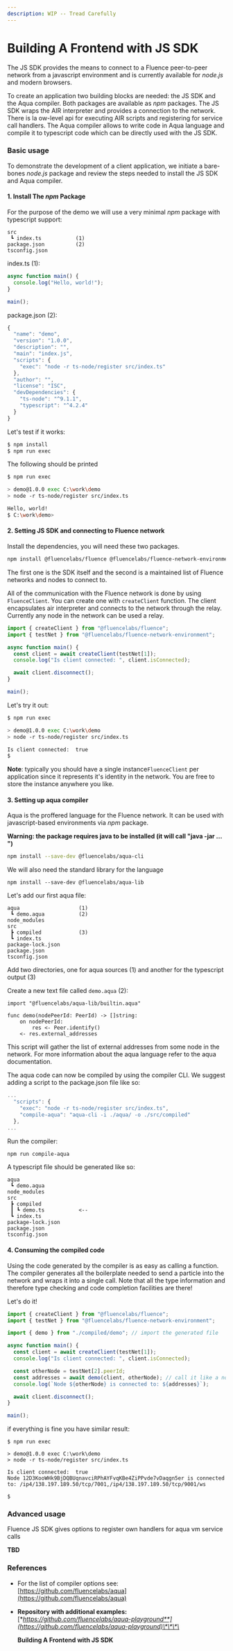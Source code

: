 ```yaml
---
description: WIP -- Tread Carefully
---
```


# Building A Frontend with JS SDK

The JS SDK provides the means to connect to a Fluence peer-to-peer network from a javascript environment and is currently available for _node.js_ and modern browsers.

To create an application two building blocks are needed: the JS SDK and the Aqua compiler.  Both packages are available as _npm_ packages. The JS SDK wraps the AIR interpreter and provides a connection to the network. There is la ow-level api for executing AIR scripts and registering for service call handlers. The Aqua compiler allows to write code in Aqua language and compile it  to typescript code which can be directly used with the JS SDK.

### Basic usage

To demonstrate the development of a client application,  we initiate a bare-bones _node.js_ package and review the steps needed to install the JS SDK and Aqua compiler. 

#### 1. Install The _npm_ Package

For the purpose of the demo we will use a very minimal _npm_ package with typescript support:

```text
src
 ┗ index.ts           (1)
package.json          (2)
tsconfig.json
```

index.ts \(1\):

```typescript
async function main() {
  console.log("Hello, world!");
}

main();
```

package.json \(2\):

```javascript
{
  "name": "demo",
  "version": "1.0.0",
  "description": "",
  "main": "index.js",
  "scripts": {
    "exec": "node -r ts-node/register src/index.ts"
  },
  "author": "",
  "license": "ISC",
  "devDependencies": {
    "ts-node": "^9.1.1",
    "typescript": "^4.2.4"
  }
}
```

Let's test if it works:

```bash
$ npm install
$ npm run exec
```

The following should be printed

```bash
$ npm run exec

> demo@1.0.0 exec C:\work\demo
> node -r ts-node/register src/index.ts

Hello, world!
$ C:\work\demo>
```

#### 2. Setting JS SDK and connecting to Fluence network

Install the dependencies, you will need these two packages.

```bash
npm install @fluencelabs/fluence @fluencelabs/fluence-network-environment
```

The first one is the SDK itself and the second is a maintained list of Fluence networks and nodes to connect to.

All of the communication with the Fluence network is done by using `FluenceClient`. You can create one with `createClient` function. The client encapsulates air interpreter and connects to the network through the relay. Currently any node in the network can be used a relay.

```typescript
import { createClient } from "@fluencelabs/fluence";
import { testNet } from "@fluencelabs/fluence-network-environment";

async function main() {
  const client = await createClient(testNet[1]);
  console.log("Is client connected: ", client.isConnected);

  await client.disconnect();
}

main();
```

Let's try it out:

```bash
$ npm run exec

> demo@1.0.0 exec C:\work\demo
> node -r ts-node/register src/index.ts

Is client connected:  true
$
```

**Note**: typically you should have a single instance`FluenceClient` per application since it represents it's identity in the network. You are free to store the instance anywhere you like.

#### 3. Setting up aqua compiler

Aqua is the proffered language for the Fluence network. It can be used with javascript-based environments via _npm_ package.

**Warning: the package requires java to be installed \(it will call "java -jar ... "\)** 

```bash
npm install --save-dev @fluencelabs/aqua-cli
```

We will also need the standard library for the language

```text
npm install --save-dev @fluencelabs/aqua-lib
```

Let's add our first aqua file:

```text
aqua                   (1)
 ┗ demo.aqua           (2)
node_modules
src
 ┣ compiled            (3)
 ┗ index.ts     
package-lock.json
package.json          
tsconfig.json
```

Add two directories, one for aqua sources \(1\) and another for the typescript output \(3\)

Create a new text file called `demo.aqua` \(2\):

```text
import "@fluencelabs/aqua-lib/builtin.aqua"

func demo(nodePeerId: PeerId) -> []string:
    on nodePeerId:
        res <- Peer.identify()
    <- res.external_addresses
```

This script will gather the list of external addresses from some node in the network. For more information about the aqua language refer to the aqua documentation.

The aqua code can now be compiled by using the compiler CLI. We suggest adding a script to the package.json file like so:

```javascript
...
  "scripts": {
    "exec": "node -r ts-node/register src/index.ts",
    "compile-aqua": "aqua-cli -i ./aqua/ -o ./src/compiled"
  },
...
```

Run the compiler:

```bash
npm run compile-aqua
```

A typescript file should be generated like so:

```text
aqua                   
 ┗ demo.aqua           
node_modules
src
 ┣ compiled
 ┃ ┗ demo.ts           <--
 ┗ index.ts     
package-lock.json
package.json          
tsconfig.json
```

#### 4. Consuming the compiled code

Using the code generated by the compiler is as easy as calling a function. The compiler generates all the boilerplate needed to send a particle into the network and wraps it into a single call. Note that all the type information and therefore type checking and code completion facilities are there!

Let's do it!

```typescript
import { createClient } from "@fluencelabs/fluence";
import { testNet } from "@fluencelabs/fluence-network-environment";

import { demo } from "./compiled/demo"; // import the generated file

async function main() {
  const client = await createClient(testNet[1]);
  console.log("Is client connected: ", client.isConnected);

  const otherNode = testNet[2].peerId;
  const addresses = await demo(client, otherNode); // call it like a normal function in typescript
  console.log(`Node ${otherNode} is connected to: ${addresses}`);

  await client.disconnect();
}

main();
```

if everything is fine you have similar result:

```text
$ npm run exec

> demo@1.0.0 exec C:\work\demo
> node -r ts-node/register src/index.ts

Is client connected:  true
Node 12D3KooWHk9BjDQBUqnavciRPhAYFvqKBe4ZiPPvde7vDaqgn5er is connected to: /ip4/138.197.189.50/tcp/7001,/ip4/138.197.189.50/tcp/9001/ws

$
```

### Advanced usage

Fluence JS SDK gives options to register own handlers for aqua vm service calls

**TBD**

### References

* For the list of compiler options see: [https://github.com/fluencelabs/aqua](https://github.com/fluencelabs/aqua)
* **Repository with additional examples:** [**https://github.com/fluencelabs/aqua-playground**](https://github.com/fluencelabs/aqua-playground)\*\*\*\*

  **Building A Frontend with JS SDK**

